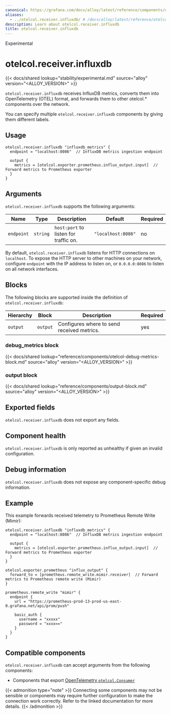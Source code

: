 ```yaml
---
canonical: https://grafana.com/docs/alloy/latest/reference/components/otelcol/otelcol.receiver.influxdb/
aliases:
  - ../otelcol.receiver.influxdb/ # /docs/alloy/latest/reference/otelcol.receiver.influxdb/
description: Learn about otelcol.receiver.influxdb
title: otelcol.receiver.influxdb
---
```


<span class="badge docs-labels__stage docs-labels__item">Experimental</span>

# otelcol.receiver.influxdb

{{< docs/shared lookup="stability/experimental.md" source="alloy" version="<ALLOY_VERSION>" >}}

`otelcol.receiver.influxdb` receives InfluxDB metrics, converts them into OpenTelemetry (OTEL) format, and forwards them to other otelcol.* components over the network.

You can specify multiple `otelcol.receiver.influxdb` components by giving them different labels.

## Usage

```alloy
otelcol.receiver.influxdb "influxdb_metrics" {
  endpoint = "localhost:8086"  // InfluxDB metrics ingestion endpoint

  output {
    metrics = [otelcol.exporter.prometheus.influx_output.input]  // Forward metrics to Prometheus exporter
  }
}
```

## Arguments

`otelcol.receiver.influxdb` supports the following arguments:

| Name                 | Type           | Description                                                      | Default            | Required |
| -------------------- | -------------- | ---------------------------------------------------------------- | ------------------ | -------- |
| `endpoint`           | `string`       | `host:port` to listen for traffic on.                            | `"localhost:8086"` | no       |


By default, `otelcol.receiver.influxdb` listens for HTTP connections on `localhost`.
To expose the HTTP server to other machines on your network, configure `endpoint` with the IP address to listen on, or `0.0.0.0:8086` to listen on all network interfaces.

## Blocks

The following blocks are supported inside the definition of `otelcol.receiver.influxdb`:

| Hierarchy     | Block             | Description                                                                | Required |
| ------------- | ----------------- | -------------------------------------------------------------------------- | -------- |
| `output`      | `output`          | Configures where to send received metrics.                                  | yes      |

### debug_metrics block

{{< docs/shared lookup="reference/components/otelcol-debug-metrics-block.md" source="alloy" version="<ALLOY_VERSION>" >}}

### output block

{{< docs/shared lookup="reference/components/output-block.md" source="alloy" version="<ALLOY_VERSION>" >}}

## Exported fields

`otelcol.receiver.influxdb` does not export any fields.

## Component health

`otelcol.receiver.influxdb` is only reported as unhealthy if given an invalid configuration.

## Debug information

`otelcol.receiver.influxdb` does not expose any component-specific debug information.

## Example

This example forwards received telemetry to Prometheus Remote Write (Mimir):

```alloy
otelcol.receiver.influxdb "influxdb_metrics" {
  endpoint = "localhost:8086"  // InfluxDB metrics ingestion endpoint

  output {
    metrics = [otelcol.exporter.prometheus.influx_output.input]  // Forward metrics to Prometheus exporter
  }
}

otelcol.exporter.prometheus "influx_output" {
  forward_to = [prometheus.remote_write.mimir.receiver]  // Forward metrics to Prometheus remote write (Mimir)
}

prometheus.remote_write "mimir" {
  endpoint {
    url = "https://prometheus-prod-13-prod-us-east-0.grafana.net/api/prom/push"

    basic_auth {
      username = "xxxxx"
      password = "xxxx=="
    }
  }
}
```

<!-- START GENERATED COMPATIBLE COMPONENTS -->

## Compatible components

`otelcol.receiver.influxdb` can accept arguments from the following components:

- Components that export [OpenTelemetry `otelcol.Consumer`](../../../compatibility/#opentelemetry-otelcolconsumer-exporters)


{{< admonition type="note" >}}
Connecting some components may not be sensible or components may require further configuration to make the connection work correctly.
Refer to the linked documentation for more details.
{{< /admonition >}}

<!-- END GENERATED COMPATIBLE COMPONENTS -->
